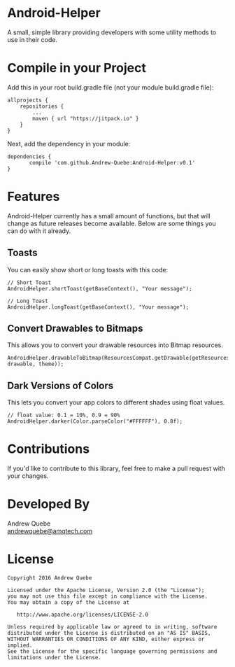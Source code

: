 # Android-Helper
A small, simple library providing developers with some utility methods to use in their code.

# Compile in your Project
Add this in your root build.gradle file (not your module build.gradle file):

```
allprojects {
	repositories {
		...
		maven { url "https://jitpack.io" }
	}
}
```

Next, add the dependency in your module:

```
dependencies {
	   compile 'com.github.Andrew-Quebe:Android-Helper:v0.1'
}
````

# Features
Android-Helper currently has a small amount of functions, but that will change as future releases become available. Below are some things you can do with it already.

## Toasts
You can easily show short or long toasts with this code:

```
// Short Toast
AndroidHelper.shortToast(getBaseContext(), "Your message");

// Long Toast
AndroidHelper.longToast(getBaseContext(), "Your message");
```

## Convert Drawables to Bitmaps
This allows you to convert your drawable resources into Bitmap resources.

```
AndroidHelper.drawableToBitmap(ResourcesCompat.getDrawable(getResources(), drawable, theme));
```

## Dark Versions of Colors
This lets you convert your app colors to different shades using float values.

```
// float value: 0.1 = 10%, 0.9 = 90%
AndroidHelper.darker(Color.parseColor("#FFFFFF"), 0.8f);
```

# Contributions
If you'd like to contribute to this library, feel free to make a pull request with your changes. 

# Developed By
Andrew Quebe<br>
[andrewquebe@amqtech.com](mailto:andrewquebe@amqtech.com)

# License

```
Copyright 2016 Andrew Quebe

Licensed under the Apache License, Version 2.0 (the "License");
you may not use this file except in compliance with the License.
You may obtain a copy of the License at

   http://www.apache.org/licenses/LICENSE-2.0

Unless required by applicable law or agreed to in writing, software
distributed under the License is distributed on an "AS IS" BASIS,
WITHOUT WARRANTIES OR CONDITIONS OF ANY KIND, either express or implied.
See the License for the specific language governing permissions and
limitations under the License.
```

